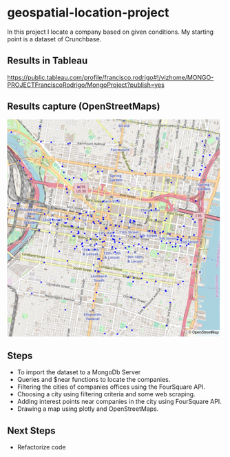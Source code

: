 # geospatial-location-project

In this project I locate a company based on given conditions. My starting point is a dataset of Crunchbase.

## Results in Tableau
https://public.tableau.com/profile/francisco.rodrigo#!/vizhome/MONGO-PROJECTFranciscoRodrigo/MongoProject?publish=yes


## Results capture (OpenStreetMaps)

![Alt text](./outputs/map.png?raw=true "Map")

## Steps
* To import the dataset to a MongoDb Server
* Queries and $near functions to locate the companies.
* Filtering the cities of companies offices using the FourSquare API.
* Choosing a city using filtering criteria and some web scraping.
* Adding interest points near companies in the city using FourSquare API.
* Drawing a map using plotly and OpenStreetMaps.

## Next Steps
* Refactorize code



